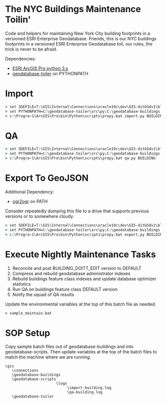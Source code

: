# The NYC Buildings Maintenance Toilin'

Code and helpers for maintaining New York City building footprints in a versioned ESRI Enterprise Geodatabase. Friends, this is our NYC buildings footprints in a versioned ESRI Enterprise Geodatabase toil, our rules, the trick is never to be afraid.

Dependencies: 

   * [ESRI ArcGIS Pro python 3.x](https://pro.arcgis.com/en/pro-app/arcpy/get-started/installing-python-for-arcgis-pro.htm) 
   * [geodatabase-toiler](https://github.com/mattyschell/geodatabase-toiler) on PYTHONPATH


# Import 

```bat
> set SDEFILE=T:\GIS\Internal\Connections\oracle19c\dev\GIS-ditGSdv1\bldg.sde
> set PYTHONPATH=C:\geodatabase-toiler\src\py;C:\geodatabase-buildings
> c:\Progra~1\ArcGIS\Pro\bin\Python\scripts\propy.bat import.py BUILDING C:\conns\bldg@geocdev.sde\BLDG.BUILDING "MSCHELL,BKNOWLES"
```

# QA 

```bat
> set SDEFILE=T:\GIS\Internal\Connections\oracle19c\dev\GIS-ditGSdv1\bldg.sde
> set PYTHONPATH=C:\geodatabase-toiler\src\py;C:\geodatabase-buildings
> c:\Progra~1\ArcGIS\Pro\bin\Python\scripts\propy.bat qa.py BUILDING 
```


# Export To GeoJSON

Additional Dependency: 

   * [ogr2ogr](https://gdal.org/programs/ogr2ogr.html) on PATH

Consider repeatedly dumping this file to a drive that supports previous versions
or to somewhere cloudy.

```bat
> set SDEFILE=T:\GIS\Internal\Connections\oracle19c\dev\GIS-ditGSdv1\bldg.sde
> set PYTHONPATH=C:\geodatabase-toiler\src\py;C:\geodatabase-buildings
> c:\Progra~1\ArcGIS\Pro\bin\Python\scripts\propy.bat export.py BUILDING 
```

# Execute Nightly Maintenance Tasks

1. Reconcile and post BUILDING_DOITT_EDIT version to DEFAULT
2. Compress and rebuild geodatabase administrator indexes
3. Rebuild buildings feature class indexes and update database optimizer statistics
4. Run QA on buildings feature class DEFAULT version
5. Notify the squad of QA results

Update the environmental variables at the top of this batch file as needed.

```bat
> sample_maintain.bat 
```

# SOP Setup

Copy sample batch files out of geodatabase-buildings and into
geodatabase-scripts.  Then update variables at the top of the batch files
to match the machine where we are running.

```
\gis
   \connections
   \geodatabase-buildings
   \geodatabase-scripts
                       \logs
                            \import-building.log
                            \qa-building.log
   \geodatabase-toiler        
```

